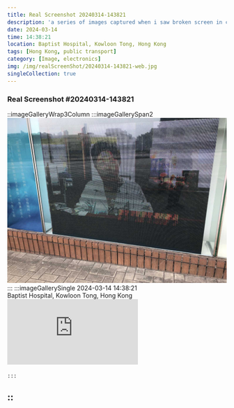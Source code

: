 ```yaml
---
title: Real Screenshot 20240314-143821
description: 'a series of images captured when i saw broken screen in city'
date: 2024-03-14
time: 14:38:21
location: Baptist Hospital, Kowloon Tong, Hong Kong
tags: [Hong Kong, public transport]
category: [Image, electronics]
img: /img/realScreenShot/20240314-143821-web.jpg
singleCollection: true
---
```


### Real Screenshot #20240314-143821

::imageGalleryWrap3Column
    :::imageGallerySpan2
     ![Alttext](/img/realScreenShot/20240314-143821-web.jpg)
    :::
    :::imageGallerySingle
    2024-03-14 14:38:21     
    Baptist Hospital, Kowloon Tong, Hong Kong
    <iframe style="aspect-ratio: 16/9;" class="w-full " src="https://www.youtube.com/embed/jaTQNZACKkM?si=13Uczr17mns5eR0J&amp;controls=0" title="YouTube video player" frameborder="0" allow="accelerometer; autoplay; clipboard-write; encrypted-media; gyroscope; picture-in-picture; web-share" allowfullscreen></iframe>
    
    :::
::
---